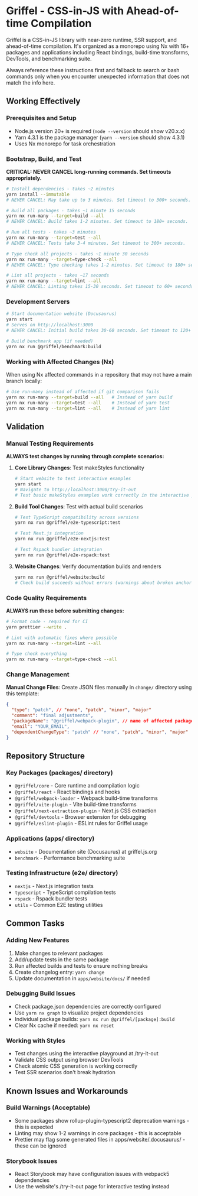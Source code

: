 # Griffel - CSS-in-JS with Ahead-of-time Compilation

Griffel is a CSS-in-JS library with near-zero runtime, SSR support, and ahead-of-time compilation. It's organized as a monorepo using Nx with 16+ packages and applications including React bindings, build-time transforms, DevTools, and benchmarking suite.

Always reference these instructions first and fallback to search or bash commands only when you encounter unexpected information that does not match the info here.

## Working Effectively

### Prerequisites and Setup

- Node.js version 20+ is required (`node --version` should show v20.x.x)
- Yarn 4.3.1 is the package manager (`yarn --version` should show 4.3.1)
- Uses Nx monorepo for task orchestration

### Bootstrap, Build, and Test

**CRITICAL: NEVER CANCEL long-running commands. Set timeouts appropriately.**

```bash
# Install dependencies - takes ~2 minutes
yarn install --immutable
# NEVER CANCEL: May take up to 3 minutes. Set timeout to 300+ seconds.

# Build all packages - takes ~1 minute 15 seconds
yarn nx run-many --target=build --all
# NEVER CANCEL: Build takes 1-2 minutes. Set timeout to 180+ seconds.

# Run all tests - takes ~3 minutes
yarn nx run-many --target=test --all
# NEVER CANCEL: Tests take 3-4 minutes. Set timeout to 300+ seconds.

# Type check all projects - takes ~1 minute 30 seconds
yarn nx run-many --target=type-check --all
# NEVER CANCEL: Type checking takes 1-2 minutes. Set timeout to 180+ seconds.

# Lint all projects - takes ~17 seconds
yarn nx run-many --target=lint --all
# NEVER CANCEL: Linting takes 15-30 seconds. Set timeout to 60+ seconds.
```

### Development Servers

```bash
# Start documentation website (Docusaurus)
yarn start
# Serves on http://localhost:3000
# NEVER CANCEL: Initial build takes 30-60 seconds. Set timeout to 120+ seconds.

# Build benchmark app (if needed)
yarn nx run @griffel/benchmark:build
```

### Working with Affected Changes (Nx)

When using Nx affected commands in a repository that may not have a main branch locally:

```bash
# Use run-many instead of affected if git comparison fails
yarn nx run-many --target=build --all   # Instead of yarn build
yarn nx run-many --target=test --all    # Instead of yarn test
yarn nx run-many --target=lint --all    # Instead of yarn lint
```

## Validation

### Manual Testing Requirements

**ALWAYS test changes by running through complete scenarios:**

1. **Core Library Changes**: Test makeStyles functionality

   ```bash
   # Start website to test interactive examples
   yarn start
   # Navigate to http://localhost:3000/try-it-out
   # Test basic makeStyles examples work correctly in the interactive playground
   ```

2. **Build Tool Changes**: Test with actual build scenarios

   ```bash
   # Test TypeScript compatibility across versions
   yarn nx run @griffel/e2e-typescript:test

   # Test Next.js integration
   yarn nx run @griffel/e2e-nextjs:test

   # Test Rspack bundler integration
   yarn nx run @griffel/e2e-rspack:test
   ```

3. **Website Changes**: Verify documentation builds and renders
   ```bash
   yarn nx run @griffel/website:build
   # Check build succeeds without errors (warnings about broken anchors are acceptable)
   ```

### Code Quality Requirements

**ALWAYS run these before submitting changes:**

```bash
# Format code - required for CI
yarn prettier --write .

# Lint with automatic fixes where possible
yarn nx run-many --target=lint --all

# Type check everything
yarn nx run-many --target=type-check --all
```

### Change Management

**Manual Change Files**: Create JSON files manually in `change/` directory using this template:

```json
{
  "type": "patch", // "none", "patch", "minor", "major"
  "comment": "final adjustments",
  "packageName": "@griffel/webpack-plugin", // name of affected package
  "email": "YOUR_EMAIL",
  "dependentChangeType": "patch" // "none", "patch", "minor", "major"
}
```

## Repository Structure

### Key Packages (packages/ directory)

- `@griffel/core` - Core runtime and compilation logic
- `@griffel/react` - React bindings and hooks
- `@griffel/webpack-loader` - Webpack build-time transforms
- `@griffel/vite-plugin` - Vite build-time transforms
- `@griffel/next-extraction-plugin` - Next.js CSS extraction
- `@griffel/devtools` - Browser extension for debugging
- `@griffel/eslint-plugin` - ESLint rules for Griffel usage

### Applications (apps/ directory)

- `website` - Documentation site (Docusaurus) at griffel.js.org
- `benchmark` - Performance benchmarking suite

### Testing Infrastructure (e2e/ directory)

- `nextjs` - Next.js integration tests
- `typescript` - TypeScript compilation tests
- `rspack` - Rspack bundler tests
- `utils` - Common E2E testing utilities

## Common Tasks

### Adding New Features

1. Make changes to relevant packages
2. Add/update tests in the same package
3. Run affected builds and tests to ensure nothing breaks
4. Create changelog entry: `yarn change`
5. Update documentation in `apps/website/docs/` if needed

### Debugging Build Issues

- Check package.json dependencies are correctly configured
- Use `yarn nx graph` to visualize project dependencies
- Individual package builds: `yarn nx run @griffel/[package]:build`
- Clear Nx cache if needed: `yarn nx reset`

### Working with Styles

- Test changes using the interactive playground at /try-it-out
- Validate CSS output using browser DevTools
- Check atomic CSS generation is working correctly
- Test SSR scenarios don't break hydration

## Known Issues and Workarounds

### Build Warnings (Acceptable)

- Some packages show rollup-plugin-typescript2 deprecation warnings - this is expected
- Linting may show 1-2 warnings in core packages - this is acceptable
- Prettier may flag some generated files in apps/website/.docusaurus/ - these can be ignored

### Storybook Issues

- React Storybook may have configuration issues with webpack5 dependencies
- Use the website's /try-it-out page for interactive testing instead
